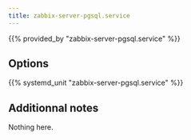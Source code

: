 ```yaml
---
title: zabbix-server-pgsql.service
---
```


{{% provided_by "zabbix-server-pgsql.service" %}}

## Options

{{% systemd_unit "zabbix-server-pgsql.service" %}}

## Additionnal notes

Nothing here.